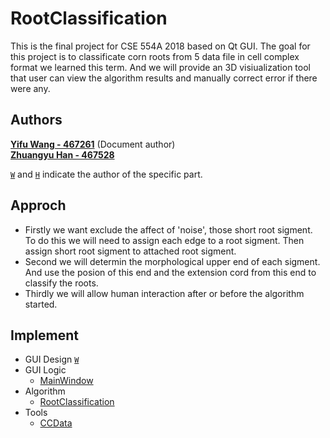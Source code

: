 # RootClassification

This is the final project for CSE 554A 2018 based on Qt GUI. The goal for this project is to classificate corn roots from 5 data file in cell complex format we learned this term. And we will provide an 3D visiualization tool that user can view the algorithm results and manually correct error if there were any.

## Authors
[**Yifu Wang - 467261**](https://github.com/Luna1996) (Document author)<a id="w"></a>  
[**Zhuangyu Han - 467528**](https://github.com/BeefZong)<a id="h"></a>

[`W`]:  #w
[`H`]:  #h

[`W`] and [`H`] indicate the author of the specific part.

## Approch
* Firstly we want exclude the affect of 'noise', those short root sigment. To do this we will need to assign each edge to a root sigment. Then assign short root sigment to attached root sigment.
* Second we will determin the morphological upper end of each sigment. And use the posion of this end and the extension cord from this end to classify the roots.
* Thirdly we will allow human interaction after or before the algorithm started.

##  Implement

* GUI Design [`W`]
* GUI Logic
  * [MainWindow](MainWindow.md)
* Algorithm
  * [RootClassification](RootClassification.md)
* Tools
  * [CCData](CCData.md)